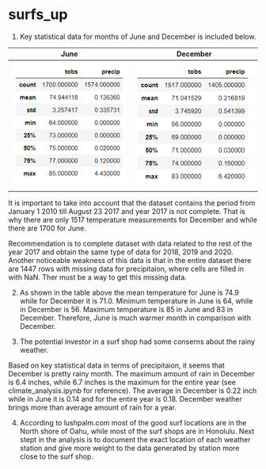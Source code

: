 # surfs_up


1. Key statistical data for months of June and December is included below.

| June                | December            |
| ------------------  | ------------------  |
| ![Image1](June.PNG) |![Image2](Dec.PNG)   |
|                     |                     |

It is important to take into account that the dataset contains the period from January 1 2010 till August 23 2017 and year 2017 is not complete.
That is why there are only 1517 temperature measurements for December and while there are 1700 for June.

Recommendation is to complete dataset with data related to the rest of the year 2017 and obtain the same type of data for 2018, 2019 and 2020.
Another noticeable weakness of this data is that in the entire dataset there are 1447 rows  with missing data for precipitaion, where cells are filled in with NaN.
Ther must be a way to get this missing data.

2. As shown in the table above the mean temperature for June is 74.9 while for December it is 71.0.
 Minimum temperature in June is 64, while in December is 56. Maximum temperature is 85 in June and 83 in December.
 Therefore, June is much warmer month in comparison with December.
 
3. The potential investor in a surf shop had some conserns about the rainy weather. 

Based on key statistical data in terms of precipitaion, it seems that December is pretty rainy month. The maximum amount of rain in December is 6.4 inches, while 6.7 inches is the maximum for the entire year (see climate_analysis.ipynb for reference). The average in December is 0.22 inch while in June it is 0.14 and for the entire year is 0.18. 
December weather brings more than average amount of rain for a year.
 
4. According to lushpalm.com most of the good surf locations are in the North shore of Oahu, while most of the surf shops are in Honolulu.
Next stept in the analysis is to document the exact location of each weather station and give more weight to the data generated by station more close to the surf shop.

